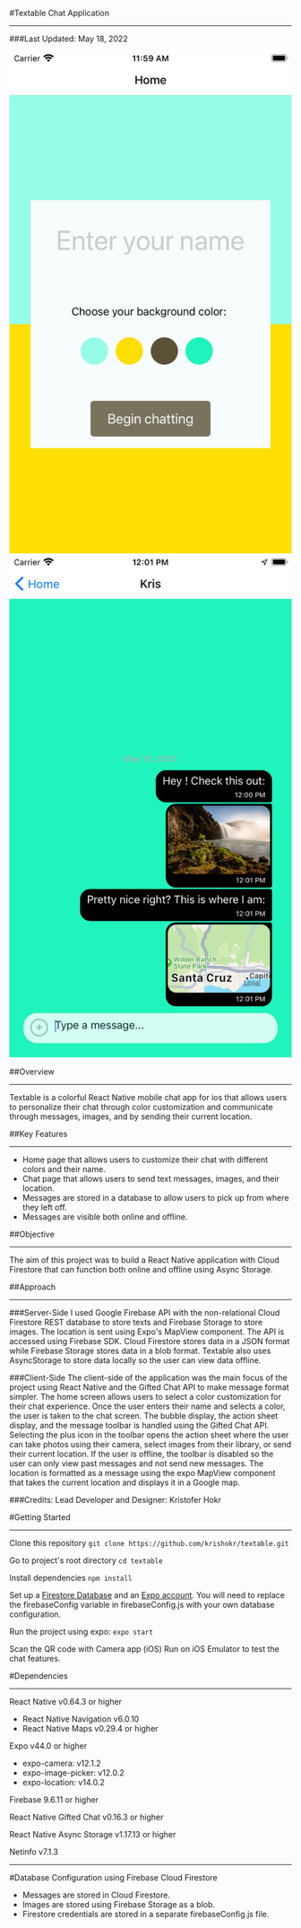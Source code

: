 #Textable Chat Application
***
###Last Updated: May 18, 2022

![home page](./assets/demo1.png)
![chat page](./assets/demo2.png)

##Overview
***

Textable is a colorful React Native mobile chat app for ios that allows users to personalize their chat through color customization and communicate through messages, images, and by sending their current location. 

##Key Features
***

* Home page that allows users to customize their chat with different colors and their name.
* Chat page that allows users to send text messages, images, and their location.
* Messages are stored in a database to allow users to pick up from where they left off.
* Messages are visible both online and offline.


##Objective
***

The aim of this project was to build a React Native application with Cloud Firestore that can function both online and offline using Async Storage.


##Approach
***

###Server-Side
I used Google Firebase API with the non-relational Cloud Firestore REST database to store texts and Firebase Storage to store images. The location is sent using Expo's MapView component. The API is accessed using Firebase SDK. Cloud Firestore stores data in a JSON format while Firebase Storage stores data in a blob format. Textable also uses AsyncStorage to store data locally so the user can view data offline.

###Client-Side
The client-side of the application was the main focus of the project using React Native and the Gifted Chat API to make message format simpler. The home screen allows users to select a color customization for their chat experience. Once the user enters their name and selects a color, the user is taken to the chat screen. The bubble display, the action sheet display, and the message toolbar is handled using the Gifted Chat API. Selecting the plus icon in the toolbar opens the action sheet where the user can take photos using their camera, select images from their library, or send their current location. If the user is offline, the toolbar is disabled so the user can only view past messages and not send new messages. The location is formatted as a message using the expo MapView component that takes the current location and displays it in a Google map.

###Credits: Lead Developer and Designer: Kristofer Hokr

#Getting Started
***

Clone this repository
```git clone https://github.com/krishokr/textable.git```

Go to project's root directory
```cd textable```

Install dependencies
```npm install```

Set up a [Firestore Database](https://firebase.google.com/docs) and an [Expo account](https://docs.expo.dev/). You will need to replace the firebaseConfig variable in firebaseConfig.js with your own database configuration.

Run the project using expo:
```expo start```

Scan the QR code with Camera app (iOS) Run on iOS Emulator to test the chat features.

#Dependencies
***

React Native v0.64.3 or higher
- React Native Navigation v6.0.10
- React Native Maps v0.29.4 or higher

Expo v44.0 or higher
- expo-camera: v12.1.2
- expo-image-picker: v12.0.2
- expo-location: v14.0.2

Firebase 9.6.11 or higher

React Native Gifted Chat v0.16.3 or higher

React Native Async Storage v1.17.13 or higher

Netinfo v7.1.3

***   

#Database Configuration using Firebase Cloud Firestore

* Messages are stored in Cloud Firestore.
* Images are stored using Firebase Storage as a blob.
* Firestore credentials are stored in a separate firebaseConfig.js file.


